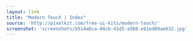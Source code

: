 ```yaml
---
layout: link
title: "Modern Touch | Index"
source: 'http://pixelkit.com/free-ui-kits/modern-touch/'
screenshot: 'screenshots/b514a8ca-84cb-41d5-a568-e61ed09ae632.jpg'
---
```


